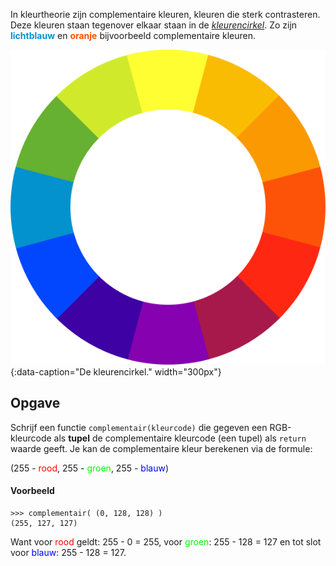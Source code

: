 In kleurtheorie zijn complementaire kleuren, kleuren die sterk contrasteren. Deze kleuren staan tegenover elkaar staan in de <a href="https://nl.wikipedia.org/wiki/Kleurencirkel" target="_blanc">*kleurencirkel*</a>. Zo zijn <span style="color:#0392CE">**lichtblauw**</span> en <span style="color:#FD5308">**oranje**</span> bijvoorbeeld complementaire kleuren.

![De kleurencirkel.](media/color-wheel.png "Afbeelding door Sakurambo op Wikipedia."){:data-caption="De kleurencirkel." width="300px"}

## Opgave
Schrijf een functie `complementair(kleurcode)` die gegeven een RGB-kleurcode als **tupel** de complementaire kleurcode (een tupel) als `return` waarde geeft. Je kan de complementaire kleur berekenen via de formule:

<div class="dodona-centered-group">
(255 - <span style="color:#FF0000">rood</span>, 255 - <span style="color:#00FF00">groen</span>, 255 - <span style="color:#0000FF">blauw</span>)
</div>

#### Voorbeeld
```
>>> complementair( (0, 128, 128) )
(255, 127, 127)
```

Want voor <span style="color:#FF0000">rood</span> geldt: 255 - 0 = 255, voor <span style="color:#00FF00">groen</span>: 255 - 128 = 127 en tot slot voor <span style="color:#0000FF">blauw</span>: 255 - 128 = 127.